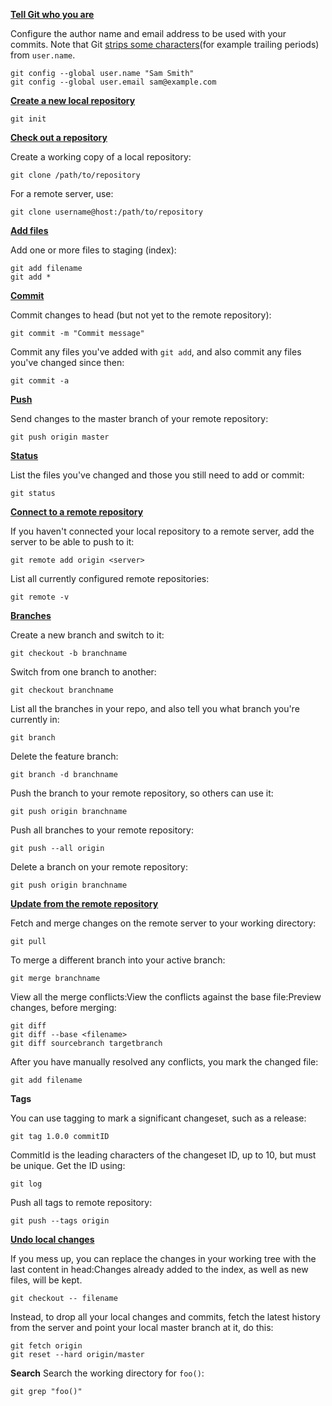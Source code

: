 
**[Tell Git who you are](https://www.atlassian.com/git/tutorials/setting-up-a-repository/git-config)**

Configure the author name and email address to be used with your commits.
Note that Git [strips some characters](http://stackoverflow.com/questions/26159274/is-it-possible-to-have-a-trailing-period-in-user-name-in-git/26219423#26219423)(for example trailing periods) from `user.name`. 

```
git config --global user.name "Sam Smith" 
git config --global user.email sam@example.com
```

**[Create a new local repository](https://www.atlassian.com/git/tutorials/setting-up-a-repository/git-init)**

```
git init
``` 

**[Check out a repository](https://www.atlassian.com/git/tutorials/setting-up-a-repository/git-clone)** 

Create a working copy of a local repository:

```
git clone /path/to/repository
```

For a remote server, use:

```
git clone username@host:/path/to/repository
``` 

**[Add files](https://www.atlassian.com/git/tutorials/saving-changes#git-add)**

Add one or more files to staging (index):

```
git add filename
git add *
```
**[Commit](https://www.atlassian.com/git/tutorials/saving-changes#git-commit)** 

Commit changes to head (but not yet to the remote repository):

```
git commit -m "Commit message"
```

Commit any files you've added with `git add`, and also commit any files you've changed since then:

```
git commit -a
``` 

**[Push](https://www.atlassian.com/git/tutorials/syncing#git-push)**

Send changes to the master branch of your remote repository:

```
git push origin master
``` 

**[Status](https://www.atlassian.com/git/tutorials/inspecting-a-repository#git-status)**

List the files you've changed and those you still need to add or commit:

```
git status
``` 

**[Connect to a remote repository](https://www.atlassian.com/git/tutorials/syncing#git-remote)**

If you haven't connected your local repository to a remote server, add the server to be able to push to it:

```
git remote add origin <server>
```

List all currently configured remote repositories:

```
git remote -v
```

**[Branches](https://www.atlassian.com/git/tutorials/using-branches)**

Create a new branch and switch to it: 

```
git checkout -b branchname
```

Switch from one branch to another: 

```
git checkout branchname
```

List all the branches in your repo, and also tell you what branch you're currently in:

```
git branch
```

Delete the feature branch: 

```
git branch -d branchname
```

Push the branch to your remote repository, so others can use it:

```
git push origin branchname
```

Push all branches to your remote repository: 

```
git push --all origin
``` 

Delete a branch on your remote repository: 

```
git push origin branchname
```

**[Update from the remote repository](https://www.atlassian.com/git/tutorials/syncing)**

Fetch and merge changes on the remote server to your working directory:
```
git pull
```

To merge a different branch into your active branch: 

```
git merge branchname
```

View all the merge conflicts:View the conflicts against the base file:Preview changes, before merging:

```
git diff
git diff --base <filename>
git diff sourcebranch targetbranch
```

After you have manually resolved any conflicts, you mark the changed file:

```
git add filename
```

**Tags** 

You can use tagging to mark a significant changeset, such as a release: 

```
git tag 1.0.0 commitID
```

CommitId is the leading characters of the changeset ID, up to 10, but must be unique. Get the ID using:

```
git log
```

Push all tags to remote repository:

```
git push --tags origin
``` 

**[Undo local changes](https://www.atlassian.com/git/tutorials/undoing-changes)**

If you mess up, you can replace the changes in your working tree with the last content in head:Changes already added to the index, as well as new files, will be kept. 

```
git checkout -- filename
```

Instead, to drop all your local changes and commits, fetch the latest history from the server and point your local master branch at it, do this: 

```
git fetch origin
git reset --hard origin/master
```

**Search** 
Search the working directory for `foo()`:

```
git grep "foo()"
```

